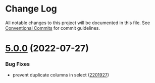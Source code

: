 # Change Log

All notable changes to this project will be documented in this file.
See [Conventional Commits](https://conventionalcommits.org) for commit guidelines.

# [5.0.0](https://github.com/nestjsx/crud/compare/v5.0.0-alpha.3...v5.0.0) (2022-07-27)


### Bug Fixes

* prevent duplicate columns in select ([2201927](https://github.com/nestjsx/crud/commit/2201927a5fe2b360454e5bac0699a2e986b94bbd))
